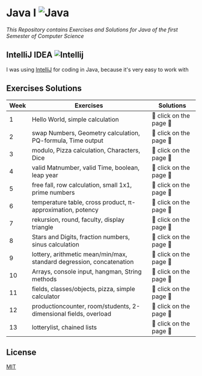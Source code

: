 # Java I ![Java](https://img.icons8.com/color/32/000000/java-coffee-cup-logo.png)

*This Repository contains Exercises and Solutions for Java of the first Semester of Computer Science*

## IntelliJ IDEA ![Intellij](https://img.icons8.com/color/26/000000/intellij-idea.png)

I was using [IntelliJ](https://www.jetbrains.com/de-de/idea/download/#section=windows) for coding in Java, because it's very easy to work with

## Exercises Solutions

|Week| Exercises | Solutions |
| --- | --- | --- |
| 1 | Hello World, simple calculation | :flashlight: click on the page :page_facing_up: |
| 2 | swap Numbers, Geometry calculation, PQ-formula, Time output| :flashlight: click on the page :page_facing_up: |
| 3 | modulo, Pizza calculation, Characters, Dice | :flashlight: click on the page :page_facing_up: |
| 4 | valid Matnumber, valid Time, boolean, leap year | :flashlight: click on the page :page_facing_up: |
| 5 | free fall, row calculation, small 1x1, prime numbers | :flashlight: click on the page :page_facing_up: |
| 6 | temperature table, cross product, π-approximation, potency | :flashlight: click on the page :page_facing_up: |
| 7 | rekursion, round, faculty, display triangle | :flashlight: click on the page :page_facing_up: |
| 8 | Stars and Digits, fraction numbers, sinus calculation | :flashlight: click on the page :page_facing_up: |
| 9 | lottery, arithmetic mean/min/max, standard degression, concatenation | :flashlight: click on the page :page_facing_up: |
| 10 | Arrays, console input, hangman, String methods | :flashlight: click on the page :page_facing_up: |
| 11 | fields, classes/objects, pizza, simple calculator | :flashlight: click on the page :page_facing_up: |
| 12 | productioncounter, room/students, 2-dimensional fields, overload | :flashlight: click on the page :page_facing_up: |
| 13 | lotterylist, chained lists | :flashlight: click on the page :page_facing_up: |



## License
[MIT](https://choosealicense.com/licenses/mit/)

